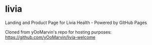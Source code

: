 # livia
Landing and Product Page for Livia Health - Powered by GitHub Pages

Cloned from yOoMarvin's repo for hosting purposes: https://github.com/yOoMarvin/livia-welcome
